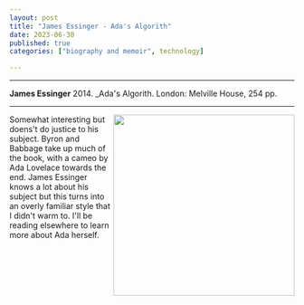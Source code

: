 ```yaml
---
layout: post
title: "James Essinger - Ada's Algorith"
date: 2023-06-30
published: true
categories: ["biography and memoir", technology]

---
```



***
<b>James Essinger</b> 2014. _Ada's Algorith. London: Melville House, 254  pp.

***
<img align="right" width="320" src="https://cdn2.mhpbooks.com/2014/07/Adas-Algorithm-235x268.jpg" alt="">   
Somewhat interesting but doens't do justice to his subject.  Byron and Babbage take up much of the book, with a cameo by Ada Lovelace towards the end.  James Essinger knows a lot about his subject but this turns into an overly familiar style that I didn't warm to.  I'll be reading elsewhere to learn more about Ada herself.
